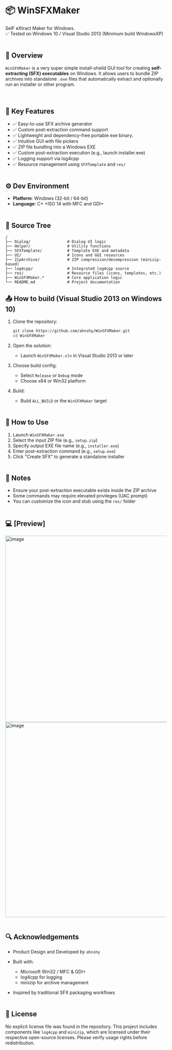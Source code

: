 # 📦 WinSFXMaker
 SelF eXtract Maker for Windows.<br/>
 ✅ Tested on Windows 10 / Visual Studio 2013 (Minimum build WindowsXP)
<br/><br/>

## 📖 Overview
`WinSFXMaker` is a very super simple install-sheild GUI tool for creating **self-extracting (SFX) executables** on Windows. It allows users to bundle ZIP archives into standalone `.exe` files that automatically extract and optionally run an installer or other program.<br/>
<br/><br/>

## 🔑 Key Features
- ✅ Easy-to-use SFX archive generator
- ✅ Custom post-extraction command support
- ✅ Lightweight and dependency-free portable exe binary.
- ✅ Intuitive GUI with file pickers
- ✅ ZIP file bundling into a Windows EXE
- ✅ Custom post-extraction execution (e.g., launch installer.exe)
- ✅ Logging support via log4cpp
- ✅ Resource management using `SFXTemplate` and `res/`
<br/><br/>

## ⚙️ Dev Environment
- **Platform**: Windows (32-bit / 64-bit)
- **Language**: C+ +ISO 14 with MFC and GDI+
<br/><br/>

## 📁 Source Tree
```
/
├── Dialog/                # Dialog UI logic
├── Helper/                # Utility functions
├── SFXTemplate/           # Template EXE and metadata
├── UI/                    # Icons and GUI resources
├── ZipArchive/            # ZIP compression/decompression (minizip-based)
├── log4cpp/               # Integrated log4cpp source
├── res/                   # Resource files (icons, templates, etc.)
├── WinSFXMaker.*          # Core application logic
└── README.md              # Project documentation
```

## 📤 How to build (Visual Studio 2013 on Windows 10)
1. Clone the repository:
   ```bash
   git clone https://github.com/ahnshy/WinSFXMaker.git
   cd WinSFXMaker
   ```

2. Open the solution:
   - Launch `WinSFXMaker.sln` in Visual Studio 2013 or later

3. Choose build config:
   - Select `Release` or `Debug` mode
   - Choose x64 or Win32 platform

4. Build:
   - Build `ALL_BUILD` or the `WinSFXMaker` target
<br/><br/>

## 🚀 How to Use
1. Launch `WinSFXMaker.exe`
2. Select the input ZIP file (e.g., `setup.zip`)
3. Specify output EXE file name (e.g., `installer.exe`)
4. Enter post-extraction command (e.g., `setup.exe`)
5. Click "Create SFX" to generate a standalone installer
<br/><br/>

## 📌 Notes
- Ensure your post-extraction executable exists inside the ZIP archive
- Some commands may require elevated privileges (UAC prompt)
- You can customize the icon and stub using the `res/` folder
<br/><br/>

## 💻 [Preview]
<img width="576" height="581" alt="image" src="https://github.com/user-attachments/assets/8ae6901e-29f8-42b7-92a7-be63d0f192b7" />
<img width="578" height="608" alt="image" src="https://github.com/user-attachments/assets/09f1f970-4d3a-4848-9791-259acaf084cd" />
<br/><br/>

## 🔍 Acknowledgements
- Product Design and Developed by `ahnshy`

- Built with:
  - Microsoft Win32 / MFC & GDI+
  - log4cpp for logging
  - minizip for archive management

- Inspired by traditional SFX packaging workflows
<br/><br/>

## 📝 License
 No explicit license file was found in the repository. This project includes components like `log4cpp` and `minizip`, which are licensed under their respective open-source licenses. Please verify usage rights before redistribution.
<br/><br/>
